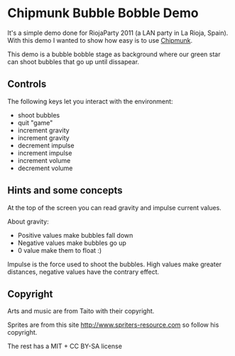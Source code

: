 Chipmunk Bubble Bobble Demo
===========================

It's a simple demo done for RiojaParty 2011 (a LAN party in La Rioja, Spain). With this demo I wanted to show how easy is to use [Chipmunk](http://beoran.github.com/chipmunk/).

This demo is a bubble bobble stage as background where our green star can shoot bubbles that go up until dissapear.


Controls
--------

The following keys let you interact with the environment:

* <space> shoot bubbles
* <esc> quit "game"
* <up> increment gravity
* <down> increment gravity
* <left> decrement impulse
* <right> increment impulse
* <PageUp> increment volume
* <PageDown> decrement volume


Hints and some concepts
-----------------------

At the top of the screen you can read gravity and impulse current values.

About gravity:

* Positive values make bubbles fall down
* Negative values make bubbles go up
* 0 value make them to float :)

Impulse is the force used to shoot the bubbles. High values make greater distances, negative values have the contrary effect.


Copyright
---------

Arts and music are from Taito with their copyright.

Sprites are from this site http://www.spriters-resource.com so follow his copyright.

The rest has a MIT + CC BY-SA license
